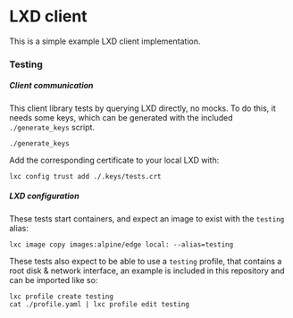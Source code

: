 
# LXD client

This is a simple example LXD client implementation.

### Testing

##### Client communication

This client library tests by querying LXD directly, no mocks. To do this, it
needs some keys, which can be generated with the included `./generate_keys`
script. 
``` 
./generate_keys 
```

Add the corresponding certificate to your local LXD with: 
``` 
lxc config trust add ./.keys/tests.crt 
```

##### LXD configuration

These tests start containers, and expect an image to exist with the `testing`
alias: 
``` 
lxc image copy images:alpine/edge local: --alias=testing 
```

These tests also expect to be able to use a `testing` profile, that contains a
root disk & network interface, an example is included in this repository and
can be imported like so:
```
lxc profile create testing
cat ./profile.yaml | lxc profile edit testing
```
